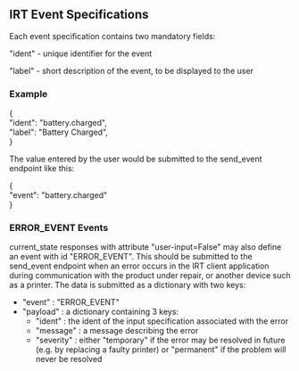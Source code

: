 ## IRT Event Specifications

Each event specification contains two mandatory fields:

"ident" - unique identifier for the event

"label" - short description of the event, to be displayed to the user

### Example

{<br/>
   "ident": "battery.charged",<br/>
   "label": "Battery Charged",<br/>
}

The value entered by the user would be submitted to the send_event endpoint like this:

{<br/>
    "event": "battery.charged"<br/>
}


### ERROR_EVENT Events

current_state responses with attribute "user-input=False" may also define an event with id "ERROR_EVENT". This should be submitted to the send_event endpoint when an error occurs in the IRT client application during communication with the product under repair, or another device such as a printer. The data is submitted as a dictionary with two keys:

* "event" : "ERROR_EVENT"
* "payload" : a dictionary containing 3 keys:
    * "ident" : the ident of the input specification associated with the error
    * "message" : a message describing the error
    * "severity" : either "temporary" if the error may be resolved in future (e.g. by replacing a faulty printer) or "permanent" if the problem will never be resolved


